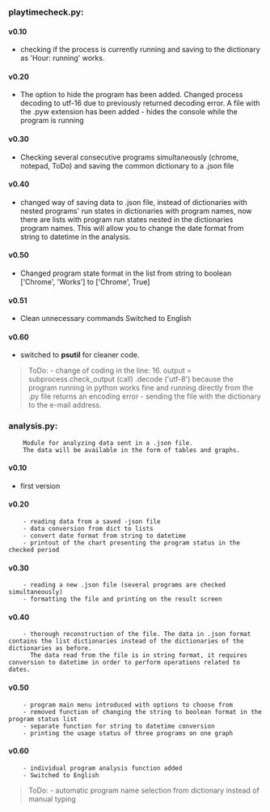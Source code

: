 ### playtimecheck.py:

#### v0.10 
- checking if the process is currently running and saving to the dictionary as 'Hour: running' works.

#### v0.20 
- The option to hide the program has been added. Changed process decoding to utf-16 due to previously returned decoding error. A file with the .pyw extension has been added - hides the console while the program is running

#### v0.30
- Checking several consecutive programs simultaneously (chrome, notepad, ToDo) and saving the common dictionary to a .json file

#### v0.40
- changed way of saving data to .json file, instead of dictionaries with nested programs' run states
        in dictionaries with program names, now there are lists with program run states nested in the dictionaries
        program names. This will allow you to change the date format from string to datetime in the analysis.
#### v0.50
- Changed program state format in the list from string to boolean ['Chrome', 'Works'] to ['Chrome', True]
#### v0.51
- Clean unnecessary commands Switched to English
#### v0.60
- switched to **psutil** for cleaner code.

> ToDo:
      - change of coding in the line:
                16. output = subprocess.check_output (call) .decode ('utf-8')
        because the program running in python works fine and running directly from the .py file returns an encoding error
      - sending the file with the dictionary to the e-mail address.


### analysis.py:
        Module for analyzing data sent in a .json file.
        The data will be available in the form of tables and graphs.
#### v0.10
- first version
#### v0.20
        - reading data from a saved -json file
        - data conversion from dict to lists
        - convert date format from string to datetime
        - printout of the chart presenting the program status in the checked period
#### v0.30
        - reading a new .json file (several programs are checked simultaneously)
        - formatting the file and printing on the result screen
#### v0.40
        - thorough reconstruction of the file. The data in .json format contains the list dictionaries instead of the dictionaries of the dictionaries as before.
          The data read from the file is in string format, it requires conversion to datetime in order to perform operations related to dates.
#### v0.50
        - program main menu introduced with options to choose from
        - removed function of changing the string to boolean format in the program status list
        - separate function for string to datetime conversion
        - printing the usage status of three programs on one graph
#### v0.60
        - individual program analysis function added
        - Switched to English

> ToDo:
        - automatic program name selection from dictionary instead of manual typing